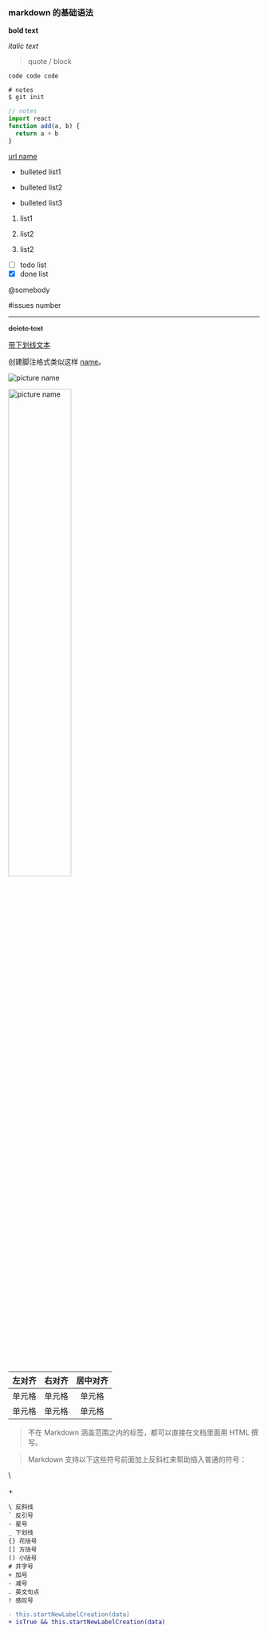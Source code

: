 ### markdown 的基础语法

**bold text**

_italic text_

> quote / block

`code code code`

```shell
# notes
$ git init
```

```javascript
// notes
import react
function add(a, b) {
  return a + b
}
```

[url name](url)

- bulleted list1

- bulleted list2

- bulleted list3

1. list1

2. list2

3. list2

- [ ] todo list
- [x] done list

@somebody

#issues number

---

~~delete text~~

<u>带下划线文本</u>

创建脚注格式类似这样 [name]。

[name]: 注脚注脚注脚

![picture name](url)

<img src="123.png" alt="picture name" width="50%">

| 左对齐 | 右对齐 | 居中对齐 |
| :----- | -----: | :------: |
| 单元格 | 单元格 |  单元格  |
| 单元格 | 单元格 |  单元格  |

> 不在 Markdown 涵盖范围之内的标签，都可以直接在文档里面用 HTML 撰写。

> Markdown 支持以下这些符号前面加上反斜杠来帮助插入普通的符号：

\\

\+

```
\ 反斜线
` 反引号
- 星号
_ 下划线
{} 花括号
[] 方括号
() 小括号
# 井字号
+ 加号
- 减号
. 英文句点
! 感叹号
```

```diff
- this.startNewLabelCreation(data)
+ isTrue && this.startNewLabelCreation(data)
```
